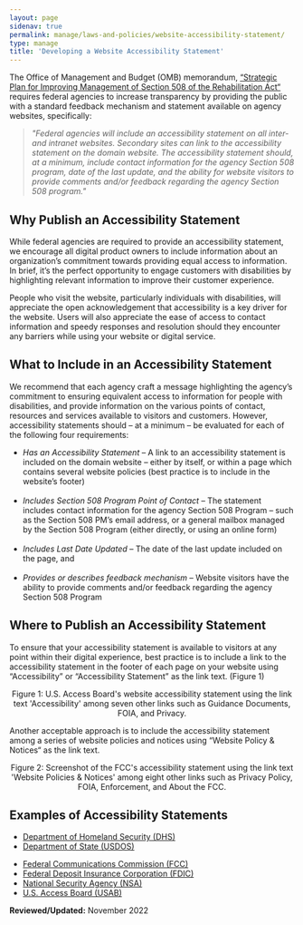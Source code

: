 ```yaml
---
layout: page
sidenav: true
permalink: manage/laws-and-policies/website-accessibility-statement/
type: manage
title: 'Developing a Website Accessibility Statement'
---
```


The Office of Management and Budget (OMB) memorandum, [“Strategic Plan for Improving Management of Section 508 of the Rehabilitation Act“][1] requires federal agencies to increase transparency by providing the public with a standard feedback mechanism and statement available on agency websites, specifically:

> *"Federal agencies will include an accessibility statement on all inter- and intranet websites. Secondary sites can link to the accessibility statement on the domain website. The accessibility statement should, at a minimum, include contact information for the agency Section 508 program, date of the last update, and the ability for website visitors to provide comments and/or feedback regarding the agency Section 508 program."*

## Why Publish an Accessibility Statement

While federal agencies are required to provide an accessibility statement, we encourage all digital product owners to include information about an organization’s commitment towards providing equal access to information. In brief, it’s the perfect opportunity to engage customers with disabilities by highlighting relevant information to improve their customer experience. 

People who visit the website, particularly individuals with disabilities, will appreciate the open acknowledgement that accessibility is a key driver for the website. Users will also appreciate the ease of access to contact information and speedy responses and resolution should they encounter any barriers while using your website or digital service.

## What to Include in an Accessibility Statement

We recommend that each agency craft a message highlighting the agency’s commitment to ensuring equivalent access to information for people with disabilities, and provide information on the various points of contact, resources and services available to visitors and customers. However, accessibility statements should – at a minimum – be evaluated for each of the following four requirements:

* *Has an Accessibility Statement* – A link to an accessibility statement is included on the domain website – either by itself, or within a page which contains several website policies (best practice is to include in the website’s footer)<br><br>
* *Includes Section 508 Program Point of Contact* – The statement includes contact information for the agency Section 508 Program – such as the Section 508 PM’s email address, or a general mailbox managed by the Section 508 Program (either directly, or using an online form)<br><br>
* *Includes Last Date Updated* – The date of the last update included on the page, and<br><br>
* *Provides or describes feedback mechanism* – Website visitors have the ability to provide comments and/or feedback regarding the agency Section 508 Program

## Where to Publish an Accessibility Statement

To ensure that your accessibility statement is available to visitors at any point within their digital experience, best practice is to include a link to the accessibility statement in the footer of each page on your website using “Accessibility” or “Accessibility Statement” as the link text. (Figure 1)

<div class="tablet:grid-col" style="text-align: center">
  <div class="margin-top-1"><img src="https://assets.section508.gov/files/images/manage-web-statement-usab.png" alt="" aria-labelledby="vpat_snapshot" class="border-2px border-base-light shadow-2 padding-1"></div>
  <div class="font-mono-3xs margin-y-1"><span id="vpat_snapshot">Figure 1: U.S. Access Board's website accessibility statement using the link text 'Accessibility' among seven other links such as Guidance Documents, FOIA, and Privacy.</span></div>
</div>

Another acceptable approach is to include the accessibility statement among a series of website policies and notices using “Website Policy & Notices“ as the link text. 

<div class="tablet:grid-col" style="text-align: center">
  <div class="margin-top-1"><img src="https://assets.section508.gov/files/images/manage-web-statement-fcc.png" alt="" aria-labelledby="vpat_snapshot" class="border-2px border-base-light shadow-2 padding-1"></div>
  <div class="font-mono-3xs margin-y-1"><span id="vpat_snapshot">Figure 2: Screenshot of the FCC's accessibility statement using the link text 'Website Policies & Notices' among eight other links such as Privacy Policy, FOIA, Enforcement, and About the FCC.</span></div>
</div>

## Examples of Accessibility Statements

* [Department of Homeland Security (DHS)][1]
* [Department of State (USDOS)][2]
<!-- * [Department of the Interior (DOI)][3] -->
* [Federal Communications Commission (FCC)][4]
* [Federal Deposit Insurance Corporation (FDIC)][5]
* [National Security Agency (NSA)][6]
* [U.S. Access Board (USAB)][7]

**Reviewed/Updated:** November 2022

[1]: https://www.dhs.gov/accessibility
[2]: https://www.state.gov/section-508-accessibility-statement/
[3]: https://doi.gov/accessibility
[4]: https://www.fcc.gov/accessibility/program
[5]: https://www.fdic.gov/accessibility/index.html
[6]: https://www.nsa.gov/nsa-accessibility/
[7]: https://www.access-board.gov/about/policy/accessibility.html